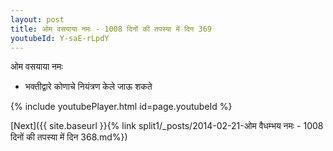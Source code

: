 ```yaml
---
layout: post
title: ओम वसयाया नमः - 1008 दिनों की तपस्या में दिन 369
youtubeId: Y-saE-rLpdY
---
```

 
 
 ओम वसयाया नमः  
 
 -  भक्तीद्वारे कोणाचे नियंत्रण केले जाऊ शकते 
 
  
 
  
 
 
 
 
 
 


{% include youtubePlayer.html id=page.youtubeId %}
 
[Next]({{ site.baseurl }}{% link  split1/_posts/2014-02-21-ओम वैधम्भय नमः - 1008 दिनों की तपस्या में दिन 368.md%})
 
